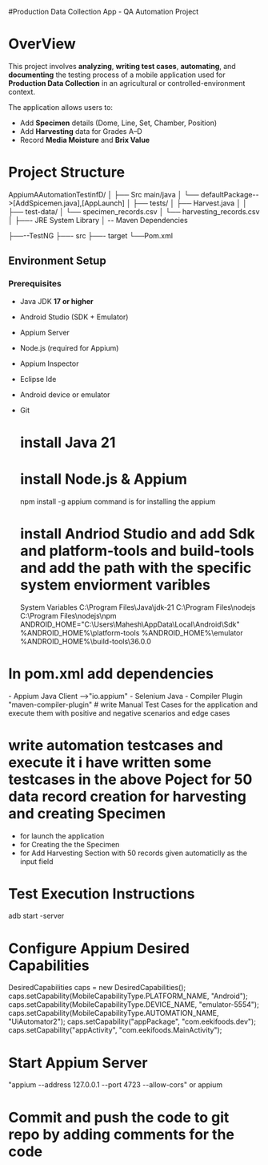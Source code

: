 #Production Data Collection App - QA Automation Project
# OverView
This project involves **analyzing**, **writing test cases**, **automating**, and **documenting** the testing process of a mobile application used for **Production Data Collection** in an agricultural or controlled-environment context.

The application allows users to:
- Add **Specimen** details (Dome, Line, Set, Chamber, Position)
- Add **Harvesting** data for Grades A–D
- Record **Media Moisture** and **Brix Value**
  
# Project Structure

AppiumAAutomationTestinfD/
│
├── Src main/java
│ └── defaultPackage-->[AddSpicemen.java],[AppLaunch]
│
├── tests/
│ ├── Harvest.java
│ 
│
├── test-data/
│ └── specimen_records.csv
│ └── harvesting_records.csv
│
├──- JRE System Library
│ -- Maven Dependencies

├──--TestNG
├──- src
├──- target
   └──Pom.xml



## Environment Setup

### Prerequisites

- Java JDK **17 or higher**
- Android Studio (SDK + Emulator)
- Appium Server
- Node.js (required for Appium)
- Appium Inspector
- Eclipse Ide
- Android device or emulator
- Git

  # install Java 21
  # install Node.js & Appium
  npm install -g appium command is for installing the appium
  # install Andriod Studio and add Sdk and platform-tools and build-tools and add the path with the specific system enviorment varibles
  System Variables
  C:\Program Files\Java\jdk-21
  C:\Program Files\nodejs\
  C:\Program Files\nodejs\npm
  ANDROID_HOME="C:\Users\Mahesh\AppData\Local\Android\Sdk"
  %ANDROID_HOME%\platform-tools
  %ANDROID_HOME%\emulator
  %ANDROID_HOME%\build-tools\36.0.0
# In pom.xml add dependencies 
  <dependencies>
  - Appium Java Client -->"io.appium"
  - Selenium Java 
  - Compiler Plugin "maven-compiler-plugin"
    </dependency>
# write Manual Test Cases for the application 
  and execute them with positive and negative scenarios and edge cases 

  # write automation testcases and execute it i have written some testcases in the above Poject for 50 data record creation for harvesting and creating Specimen
  - for launch the application
  - for Creating the the Specimen 
  - for Add Harvesting Section with 50 records given automaticlly as the input field

# Test Execution Instructions

adb start -server

# Configure Appium Desired Capabilities

DesiredCapabilities caps = new DesiredCapabilities();
            caps.setCapability(MobileCapabilityType.PLATFORM_NAME, "Android");
            caps.setCapability(MobileCapabilityType.DEVICE_NAME, "emulator-5554");
            caps.setCapability(MobileCapabilityType.AUTOMATION_NAME, "UiAutomator2");
            caps.setCapability("appPackage", "com.eekifoods.dev");
            caps.setCapability("appActivity", "com.eekifoods.MainActivity");
            
# Start Appium Server 
"appium --address 127.0.0.1 --port 4723 --allow-cors" or appium

# Commit and push the code to git repo by adding comments for the code 

